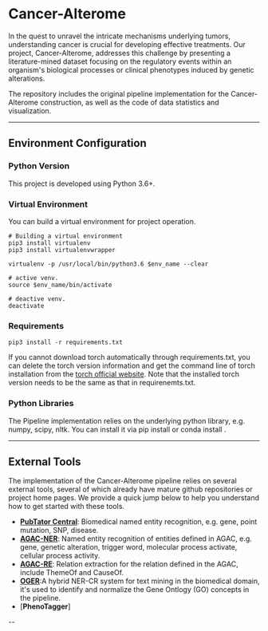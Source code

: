 # Cancer-Alterome
In the quest to unravel the intricate mechanisms underlying tumors, understanding cancer is crucial for developing effective treatments. Our project, Cancer-Alterome, addresses this challenge by presenting a literature-mined dataset focusing on the regulatory events within an organism's biological processes or clinical phenotypes induced by genetic alterations.  

The repository includes the original pipeline implementation for the Cancer-Alterome construction, as well as the code of data statistics and visualization.

- - -

## Environment Configuration

### Python Version
This project is developed using Python 3.6+.

### Virtual Environment
You can build a virtual environment for project operation.  
```
# Building a virtual environment
pip3 install virtualenv
pip3 install virtualenvwrapper

virtualenv -p /usr/local/bin/python3.6 $env_name --clear  

# active venv.
source $env_name/bin/activate  

# deactive venv.
deactivate
```

### Requirements

```
pip3 install -r requirements.txt
```
If you cannot download torch automatically through requirements.txt, you can delete the torch version information and get the command line of torch installation from the [torch official website](https://pytorch.org/). Note that the installed torch version needs to be the same as that in requirenemts.txt.


### Python Libraries
The Pipeline implementation relies on the underlying python library, e.g. numpy, scipy, nltk.
You can install it via pip install <library> or conda install <library>.

___

## External Tools
The implementation of the Cancer-Alterome pipeline relies on several external tools, several of which already have mature github repositories or project home pages. We provide a quick jump below to help you understand how to get started with these tools.

- [**PubTator Central**]([www.baidu.com](https://www.ncbi.nlm.nih.gov/research/pubtator/)): Biomedical named entity recognition, e.g. gene, point mutation, SNP, disease. 
- [**AGAC-NER**](https://github.com/YaoXinZhi/BERT-CRF-for-BioNLP-OST2019-AGAC-Task1): Named entity recognition of entities defined in AGAC, e.g. gene, genetic alteration, trigger word, molecular process activate, cellular process activity.
- [**AGAC-RE**](https://github.com/YaoXinZhi/BERT-for-BioNLP-OST2019-AGAC-Task2): Relation extraction for the relation defined in the AGAC, include ThemeOf and CauseOf.
- [**OGER**](https://pub.cl.uzh.ch/purl/OGER):A hybrid NER-CR system for text mining in the biomedical domain, it's used to identify and normalize the Gene Ontlogy (GO) concepts in the pipeline.
- [**PhenoTagger**]




--


